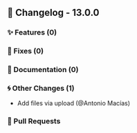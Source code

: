 ## 🚀 Changelog - 13.0.0

### ✨ Features (0)

### 🐛 Fixes (0)

### 📖 Documentation (0)

### 🌀 Other Changes (1)
- Add files via upload (@Antonio Macías)
### 🔗 Pull Requests
